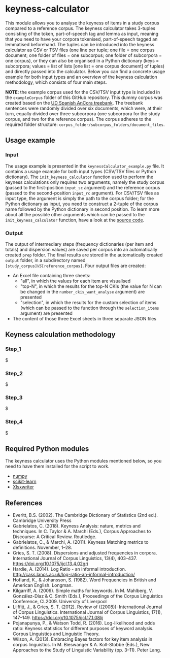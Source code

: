 # keyness-calculator
This module allows you to analyse the keyness of items in a study corpus compared to a reference corpus. The keyness calculator takes 3-tuples consisting of the token, part-of-speech tag and lemma as input, meaning that you need to have your corpora tokenised, part-of-speech tagged an lemmatised beforehand. The tuples can be introduced into the keyness calculator as CSV or TSV files (one line per tuple; one file = one corpus document; one folder of files = one subcorpus; one folder of subcorpora = one corpus), or they can also be organised in a Python dictionary (keys = subcorpora; values = list of lists [one list = one corpus document] of tuples) and directly passed into the calculator. Below you can find a concrete usage example for both input types and an overview of the keyness calculation methodology, which consists of four main steps.


**NOTE**: the example corpus used for the CSV/TSV input type is included in the <code>exampleCorpus</code> folder of this GitHub repository. This dummy corpus was created based on the [UD Spanish AnCora treebank](https://universaldependencies.org/treebanks/es_ancora/index.html). The treebank sentences were randomly divided over six documents, which were, at their turn, equally divided over three subcorpora (one subcorpora for the study corpus, and two for the reference corpus). The corpus adheres to the required folder structure: <code>corpus_folder/subcorpus_folders/document_files</code>.
## Usage example
### Input
The usage example is presented in the <code>keynessCalculator_example.py</code> file. It contains a usage example for both input types (CSV/TSV files or Python dictionary). The <code>init_keyness_calculator</code> function used to perform the keyness calculations only requires two arguments, namely the study corpus (passed to the first-position <code>input_sc</code> argument) and the reference corpus (passed to the second-position <code>input_rc</code> argument). For CSV/TSV files as input type, the argument is simply the path to the corpus folder; for the Python dictionary as input, you need to construct a 2-tuple of the corpus name followed by the Python dictionary in second position. To learn more about all the possible other arguments which can be passed to the <code>init_keyness_calculator</code> function, have a look at the [source code](https://github.com/JasperD-UGent/keyness-calculator/blob/main/utils.py).
### Output
The output of intermediary steps (frequency dictionaries (per item and totals) and dispersion values) are saved per corpus into an automatically created <code>prep</code> folder. The final results are stored in the automatically created <code>output</code> folder, in a subdirectory named <code>[study_corpus]_VS_[reference_corpus]</code>. Four output files are created:
- An Excel file containing three sheets:
  - "all", in which the values for each item are visualised
  - "top-N", in which the results for the top-N CKIs (the value for N can be changed in the <code>number_ckis_want_analyse</code> argument) are presented
  - "selection", in which the results for the custom selection of items (which can be passed to the function through the <code>selection_items</code> argument) are presented
- The content of those three Excel sheets in three separate JSON files
## Keyness calculation methodology
### Step_1
$
### Step_2
$
### Step_3
$
### Step_4
$
## Required Python modules
The keyness calculator uses the Python modules mentioned below, so you need to have them installed for the script to work.
- [numpy](https://pypi.org/project/numpy/)
- [scikit-learn](https://pypi.org/project/scikit-learn/)
- [Xlsxwriter](https://pypi.org/project/XlsxWriter/)
## References
- Everitt, B.S. (2002). The Cambridge Dictionary of Statistics (2nd ed.). Cambridge University Press
- Gabrielatos, C. (2018). Keyness Analysis: nature, metrics and techniques. In C. Taylor & A. Marchi (Eds.), Corpus Approaches to Discourse: A Critical Review. Routledge.
- Gabrielatos, C., & Marchi, A. (2011). Keyness Matching metrics to definitions. November, 1–28.
- Gries, S. T. (2008). Dispersions and adjusted frequencies in corpora. International Journal of Corpus Linguistics, 13(4), 403–437. https://doi.org/10.1075/ijcl.13.4.02gri
- Hardie, A. (2014). Log Ratio - an informal introduction. http://cass.lancs.ac.uk/log-ratio-an-informal-introduction/
- Hofland, K., & Johansson, S. (1982). Word Frequencies in British and American English. Longman.
- Kilgarriff, A. (2009). Simple maths for keywords. In M. Mahlberg, V. González-Díaz & C. Smith (Eds.), Proceedings of the Corpus Linguistics Conference, CL2009. University of Liverpool
- Lijffijt, J., & Gries, S. T. (2012). Review of ((2008)): International Journal of Corpus Linguistics. International Journal of Corpus Linguistics, 17(1), 147–149. https://doi.org/10.1075/ijcl.17.1.08lij
- Pojanapunya, P., & Watson Todd, R. (2016). Log-likelihood and odds ratio: Keyness statistics for different purposes of keyword analysis. Corpus Linguistics and Linguistic Theory.
- Wilson, A. (2013). Embracing Bayes factors for key item analysis in corpus linguistics. In M. Bieswanger & A. Koll-Stobbe (Eds.), New Approaches to the Study of Linguistic Variability (pp. 3–11). Peter Lang.
